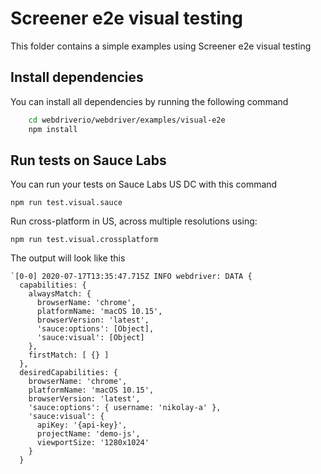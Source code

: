 # Screener e2e visual testing
This folder contains a simple examples using Screener e2e visual testing

## Install dependencies
You can install all dependencies by running the following command

```bash
    cd webdriverio/webdriver/examples/visual-e2e
    npm install
```    

## Run tests on Sauce Labs
You can run your tests on Sauce Labs US DC with this command

    npm run test.visual.sauce
    
Run cross-platform in US, across multiple resolutions using:

    npm run test.visual.crossplatform
    
The output will look like this

```log
`[0-0] 2020-07-17T13:35:47.715Z INFO webdriver: DATA {
  capabilities: {
    alwaysMatch: {
      browserName: 'chrome',
      platformName: 'macOS 10.15',
      browserVersion: 'latest',
      'sauce:options': [Object],
      'sauce:visual': [Object]
    },
    firstMatch: [ {} ]
  },
  desiredCapabilities: {
    browserName: 'chrome',
    platformName: 'macOS 10.15',
    browserVersion: 'latest',
    'sauce:options': { username: 'nikolay-a' },
    'sauce:visual': {
      apiKey: '{api-key}',
      projectName: 'demo-js',
      viewportSize: '1280x1024'
    }
  } 
